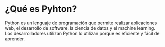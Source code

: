 # ¿Qué es Pyhton?
Python es un lenguaje de programación que permite realizar aplicaciones web, el desarrollo de software, la ciencia de datos y el machine learning. 
Los desarrolladores utilizan Python lo utilizan porque es eficiente y fácil de aprender.
